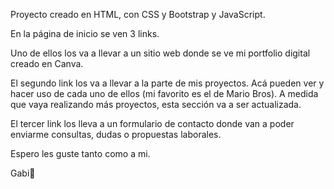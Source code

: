 Proyecto creado en HTML, con CSS y Bootstrap y JavaScript.

En la página de inicio se ven 3 links.

Uno de ellos los va a llevar a un sitio web donde se ve mi portfolio digital creado en Canva.

El segundo link los va a llevar a la parte de mis proyectos. Acá pueden ver y hacer uso de cada uno de ellos (mi favorito es el de Mario Bros).
A medida que vaya realizando más proyectos, esta sección va a ser actualizada.

El tercer link los lleva a un formulario de contacto donde van a poder enviarme consultas, dudas o propuestas laborales.

Espero les guste tanto como a mi.

Gabi🧡
